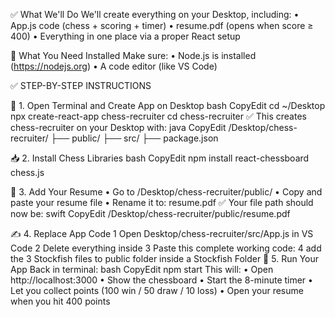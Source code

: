 ✅ What We'll Do
We'll create everything on your Desktop, including:
	•	App.js code (chess + scoring + timer)
	•	resume.pdf (opens when score ≥ 400)
	•	Everything in one place via a proper React setup

🧰 What You Need Installed
Make sure:
	•	Node.js is installed (https://nodejs.org)
	•	A code editor (like VS Code)

✅ STEP-BY-STEP INSTRUCTIONS

📁 1. Open Terminal and Create App on Desktop
bash
CopyEdit
cd ~/Desktop
npx create-react-app chess-recruiter
cd chess-recruiter
✅ This creates chess-recruiter on your Desktop with:
java
CopyEdit
/Desktop/chess-recruiter/
├── public/
├── src/
├── package.json

📥 2. Install Chess Libraries
bash
CopyEdit
npm install react-chessboard chess.js

📄 3. Add Your Resume
	•	Go to /Desktop/chess-recruiter/public/
	•	Copy and paste your resume file
	•	Rename it to: resume.pdf
✅ Your file path should now be:
swift
CopyEdit
/Desktop/chess-recruiter/public/resume.pdf

✍️ 4. Replace App Code
	1	Open Desktop/chess-recruiter/src/App.js in VS Code
	2	Delete everything inside
	3	Paste this complete working code:
	4	add the 3 Stockfish files to public folder inside a Stockfish Folder
🚀 5. Run Your App
Back in terminal:
bash
CopyEdit
npm start
This will:
	•	Open http://localhost:3000
	•	Show the chessboard
	•	Start the 8-minute timer
	•	Let you collect points (100 win / 50 draw / 10 loss)
	•	Open your resume when you hit 400 points
